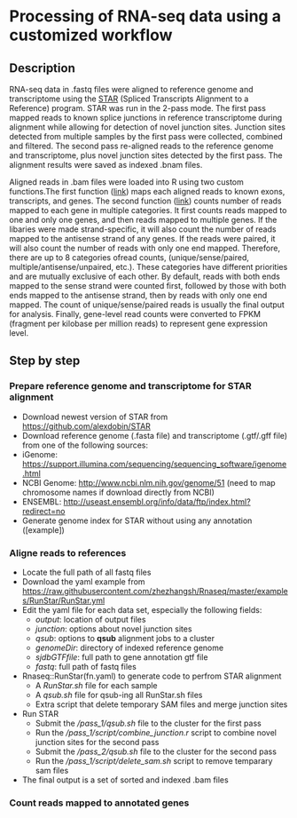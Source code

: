 # Processing of RNA-seq data using a customized workflow

## Description

RNA-seq data in .fastq files were aligned to reference genome and transcriptome using the [STAR](https://github.com/alexdobin/STAR)
(Spliced Transcripts Alignment to a Reference) program. STAR was run in the 2-pass mode. The first pass mapped reads to known splice 
junctions in reference transcriptome during alignment while allowing for detection of novel junction sites. Junction sites detected 
from multiple samples by the first pass were collected, combined and filtered. The second pass re-aligned reads to the reference genome
and transcriptome, plus novel junction sites detected by the first pass. The alignment results were saved as indexed .bnam files.

Aligned reads in .bam files were loaded into R using two custom functions.The first function ([link](https://raw.githubusercontent.com/zhezhangsh/Rnaseq/master/examples/LoadBam/LoadBamScript.yml)) maps each aligned reads to known exons, transcripts, and genes. The second function ([link](https://raw.githubusercontent.com/zhezhangsh/Rnaseq/master/R/CountRead.R)) counts number of reads mapped to each gene in multiple categories. It first counts reads mapped to one and only one genes, and then reads mapped to multiple genes. If the libaries were made strand-specific, it will also count the number of reads mapped to the antisense strand of any genes. If the reads were paired, it will also count the number of reads with only one end mapped. Therefore, there are up to 8 categories ofread counts, (unique/sense/paired, multiple/antisense/unpaired, etc.). These categories have different priorities and are mutually exclusive of each other. By default, reads with both ends mapped to the sense strand were counted first, followed by those with both ends mapped to the antisense strand, then by reads with only one end mapped. The count of unique/sense/paired reads is usually the final output for analysis. Finally, gene-level read counts were converted to FPKM (fragment per kilobase per million reads) to represent gene expression level. 

## Step by step

### Prepare reference genome and transcriptome for STAR alignment
  - Download newest version of STAR from https://github.com/alexdobin/STAR
  - Download reference genome (.fasta file) and transcriptome (.gtf/.gff file) from one of the following sources:
   - iGenome: https://support.illumina.com/sequencing/sequencing_software/igenome.html
   - NCBI Genome: http://www.ncbi.nlm.nih.gov/genome/51 (need to map chromosome names if download directly from NCBI)
   - ENSEMBL: http://useast.ensembl.org/info/data/ftp/index.html?redirect=no
  - Generate genome index for STAR without using any annotation ([example])

### Aligne reads to references
 - Locate the full path of all fastq files
 - Download the yaml example from https://raw.githubusercontent.com/zhezhangsh/Rnaseq/master/examples/RunStar/RunStar.yml
 - Edit the yaml file for each data set, especially the following fields:
   - _output_: location of output files
   - _junction_: options about novel junction sites
   - _qsub_: options to **qsub** alignment jobs to a cluster
   - _genomeDir_: directory of indexed reference genome
   - _sjdbGTFfile_: full path to gene annotation gtf file
   - _fastq_: full path of fastq files
 - Rnaseq::RunStar(fn.yaml) to generate code to perfrom STAR alignment
   - A _RunStar.sh_ file for each sample
   - A _qsub.sh_ file for qsub-ing all RunStar.sh files
   - Extra script that delete temporary SAM files and merge junction sites
 - Run STAR
   - Submit the _<PATH>/pass_1/qsub.sh_ file to the cluster for the first pass
   - Run the _<PATH>/pass_1/script/combine_junction.r_ script to combine novel junction sites for the second pass
   - Submit the _<PATH>/pass_2/qsub.sh_ file to the cluster for the second pass
   - Run the _<PATH>/pass_1/script/delete_sam.sh_ script to remove temparary sam files
 - The final output is a set of sorted and indexed .bam files

### Count reads mapped to annotated genes


  
